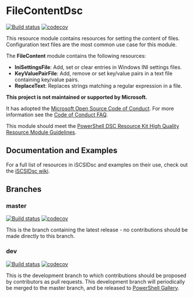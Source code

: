# FileContentDsc

[![Build status](https://ci.appveyor.com/api/projects/status/b3vo36jocq0tvojw?svg=true)](https://ci.appveyor.com/project/PlagueHO/filecontentdsc)
[![codecov](https://codecov.io/gh/PlagueHO/FileContentDsc/branch/dev/graph/badge.svg)](https://codecov.io/gh/PlagueHO/FileContentDsc)

This resource module contains resources for setting the content of files.
Configuration text files are the most common use case for this module.

The **FileContent** module contains the following resources:

- **IniSettingsFile**: Add, set or clear entries in Windows INI settings files.
- **KeyValuePairFile**: Add, remove or set key/value pairs in a text file containing
  key/value pairs.
- **ReplaceText**: Replaces strings matching a regular expression in a file.

**This project is not maintained or supported by Microsoft.**

It has adopted the [Microsoft Open Source Code of Conduct](https://opensource.microsoft.com/codeofconduct/).
For more information see the [Code of Conduct FAQ](https://opensource.microsoft.com/codeofconduct/faq/).

This module should meet the [PowerShell DSC Resource Kit High Quality Resource
Module Guidelines](https://github.com/PowerShell/DscResources/blob/master/HighQualityModuleGuidelines.md).

## Documentation and Examples

For a full list of resources in iSCSIDsc and examples on their use, check out
the [iSCSIDsc wiki](https://github.com/PlagueHO/iSCSIDsc/wiki).

## Branches

### master

[![Build status](https://ci.appveyor.com/api/projects/status/b3vo36jocq0tvojw/branch/master?svg=true)](https://ci.appveyor.com/project/PlagueHO/filecontentdsc/branch/master)
[![codecov](https://codecov.io/gh/PowerShell/FileContentDsc/branch/master/graph/badge.svg)](https://codecov.io/gh/PlagueHO/FileContentDsc/branch/master)

This is the branch containing the latest release - no contributions should be made
directly to this branch.

### dev

[![Build status](https://ci.appveyor.com/api/projects/status/b3vo36jocq0tvojw/branch/dev?svg=true)](https://ci.appveyor.com/project/PlagueHO/filecontentdsc/branch/dev)
[![codecov](https://codecov.io/gh/PlagueHO/FileContentDsc/branch/dev/graph/badge.svg)](https://codecov.io/gh/PowerShell/FileContentDsc/branch/dev)

This is the development branch to which contributions should be proposed by contributors
as pull requests. This development branch will periodically be merged to the master
branch, and be released to [PowerShell Gallery](https://www.powershellgallery.com/).
